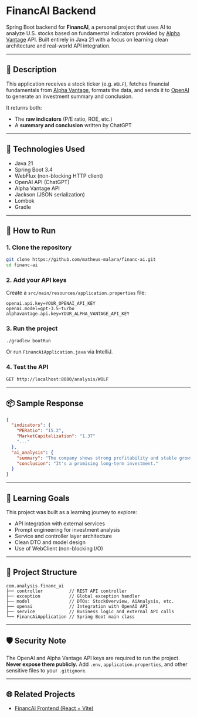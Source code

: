 # FinancAI Backend

Spring Boot backend for **FinancAI**, a personal project that uses AI to analyze U.S. stocks based on fundamental indicators provided by [Alpha Vantage](https://www.alphavantage.co) API. Built entirely in Java 21 with a focus on learning clean architecture and real-world API integration.

---

## 📌 Description

This application receives a stock ticker (e.g. `WOLF`), fetches financial fundamentals from [Alpha Vantage](https://www.alphavantage.co), formats the data, and sends it to [OpenAI](https://openai.com) to generate an investment summary and conclusion.

It returns both:
- The **raw indicators** (P/E ratio, ROE, etc.)
- A **summary and conclusion** written by ChatGPT

---

## 🚀 Technologies Used

- Java 21
- Spring Boot 3.4
- WebFlux (non-blocking HTTP client)
- OpenAI API (ChatGPT)
- Alpha Vantage API
- Jackson (JSON serialization)
- Lombok
- Gradle

---

## 🔧 How to Run

### 1. Clone the repository

```bash
git clone https://github.com/matheus-malara/financ-ai.git
cd financ-ai
```

### 2. Add your API keys

Create a `src/main/resources/application.properties` file:

```properties
openai.api.key=YOUR_OPENAI_API_KEY
openai.model=gpt-3.5-turbo
alphavantage.api.key=YOUR_ALPHA_VANTAGE_API_KEY
```

### 3. Run the project

```bash
./gradlew bootRun
```

Or run `FinancAiApplication.java` via IntelliJ.

### 4. Test the API

```
GET http://localhost:8080/analysis/WOLF
```

---

## 📦 Sample Response

```json
{
  "indicators": {
    "PERatio": "15.2",
    "MarketCapitalization": "1.3T"
    "..."  
  },
  "ai_analysis": {
    "summary": "The company shows strong profitability and stable growth.",
    "conclusion": "It's a promising long-term investment."
  }
}
```

---

## 🧠 Learning Goals

This project was built as a learning journey to explore:
- API integration with external services
- Prompt engineering for investment analysis
- Service and controller layer architecture
- Clean DTO and model design
- Use of WebClient (non-blocking I/O)

---

## 📂 Project Structure

```
com.analysis.financ_ai
├── controller          // REST API controller
├── exception           // Global exception handler
├── model               // DTOs: StockOverview, AiAnalysis, etc.
├── openai              // Integration with OpenAI API
├── service             // Business logic and external API calls
└── FinancAiApplication // Spring Boot main class
```

---

## 🛡️ Security Note

The OpenAI and Alpha Vantage API keys are required to run the project.  
**Never expose them publicly.** Add `.env`, `application.properties`, and other sensitive files to your `.gitignore`.

---

## 🌐 Related Projects

- [FinancAI Frontend (React + Vite)](https://github.com/matheus-malara/financ-ai-frontend)
